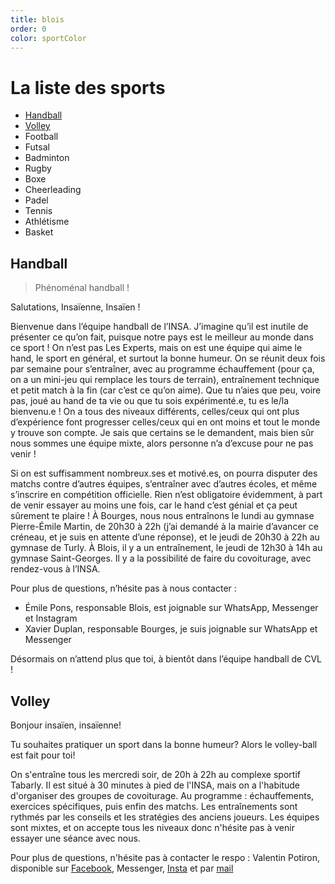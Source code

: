 ```yaml
---
title: blois
order: 0
color: sportColor
---
```


# La liste des sports

- [Handball](#handball)
- [Volley](#volley)
- Football
- Futsal
- Badminton
- Rugby
- Boxe
- Cheerleading
- Padel
- Tennis
- Athlétisme
- Basket

## Handball

> Phénoménal handball !

<campus-center>
  <campus-responsive-image
    folder-name="federation/sport/handball"
    name="logo.png"
    max-width="400"></campus-responsive-image>
</campus-center>

Salutations, Insaïenne, Insaïen !

Bienvenue dans l’équipe handball de l’INSA. J’imagine qu’il est inutile de
présenter ce qu’on fait, puisque notre pays est le meilleur au monde dans ce
sport ! On n’est pas Les Experts, mais on est une équipe qui aime le hand, le
sport en général, et surtout la bonne humeur. On se réunit deux fois par semaine
pour s’entraîner, avec au programme échauffement (pour ça, on a un mini-jeu qui
remplace les tours de terrain), entraînement technique et petit match à la fin
(car c’est ce qu’on aime). Que tu n’aies que peu, voire pas, joué au hand de ta
vie ou que tu sois expérimenté.e, tu es le/la bienvenu.e ! On a tous des niveaux
différents, celles/ceux qui ont plus d’expérience font progresser celles/ceux
qui en ont moins et tout le monde y trouve son compte. Je sais que certains se
le demandent, mais bien sûr nous sommes une équipe mixte, alors personne n’a
d’excuse pour ne pas venir !

Si on est suffisamment nombreux.ses et motivé.es, on pourra disputer des matchs
contre d’autres équipes, s’entraîner avec d’autres écoles, et même s’inscrire en
compétition officielle. Rien n’est obligatoire évidemment, à part de venir
essayer au moins une fois, car le hand c’est génial et ça peut sûrement te
plaire ! À Bourges, nous nous entraînons le lundi au gymnase Pierre-Émile
Martin, de 20h30 à 22h (j’ai demandé à la mairie d’avancer ce créneau, et je
suis en attente d’une réponse), et le jeudi de 20h30 à 22h au gymnase de Turly.
À Blois, il y a un entraînement, le jeudi de 12h30 à 14h au gymnase
Saint-Georges. Il y a la possibilité de faire du covoiturage, avec rendez-vous à
l’INSA.

<campus-center>
  <campus-responsive-image
    folder-name="federation/sport/handball"
    name="crew.jpg"
    max-width="800"></campus-responsive-image>
</campus-center>

Pour plus de questions, n’hésite pas à nous contacter :

- Émile Pons, responsable Blois, est joignable sur WhatsApp, Messenger et
  Instagram
- Xavier Duplan, responsable Bourges, je suis joignable sur WhatsApp et
  Messenger

Désormais on n’attend plus que toi, à bientôt dans l’équipe handball de CVL !

## Volley

Bonjour insaïen, insaïenne!

Tu souhaites pratiquer un sport dans la bonne humeur? Alors le volley-ball est
fait pour toi!

On s'entraîne tous les mercredi soir, de 20h à 22h au complexe sportif Tabarly.
Il est situé à 30 minutes à pied de l'INSA, mais on a l'habitude d'organiser des
groupes de covoiturage. Au programme : échauffements, exercices spécifiques,
puis enfin des matchs. Les entraînements sont rythmés par les conseils et les
stratégies des anciens joueurs. Les équipes sont mixtes, et on accepte tous les
niveaux donc n'hésite pas à venir essayer une séance avec nous.

Pour plus de questions, n'hésite pas à contacter le respo : Valentin Potiron,
disponible sur [Facebook](https://www.facebook.com/valentin.potiron.3),
Messenger, [Insta](https://www.instagram.com/val.ptrn/) et par
[mail](mailto:valentin.potiron@insa-cvl.fr)

<campus-center>
  <campus-responsive-image
    folder-name="federation/sport/volley"
    name="crew.jpg"
    max-width="800"></campus-responsive-image>
</campus-center>

<!--
## Le planning

<campus-center>
  <campus-responsive-image
    folder-name="federation/sport"
    name="planning-blois.jpg"
    max-width="800"></campus-responsive-image>
</campus-center> -->
